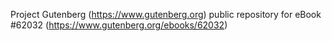 Project Gutenberg (https://www.gutenberg.org) public repository for eBook #62032 (https://www.gutenberg.org/ebooks/62032)
